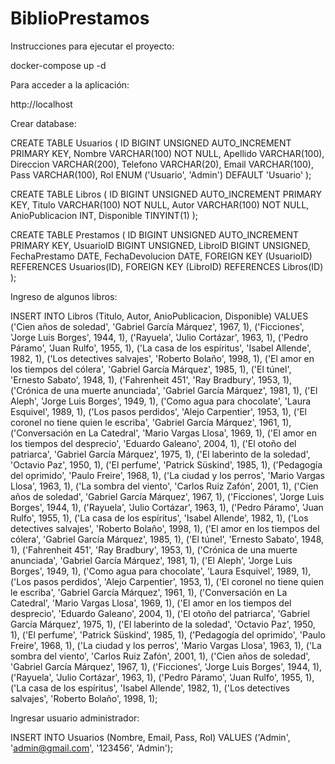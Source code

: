 # BiblioPrestamos

Instrucciones para ejecutar el proyecto:

docker-compose up -d

Para acceder a la aplicación:

http://localhost

Crear database:

CREATE TABLE Usuarios (
ID BIGINT UNSIGNED AUTO_INCREMENT PRIMARY KEY,
Nombre VARCHAR(100) NOT NULL,
Apellido VARCHAR(100),
Direccion VARCHAR(200),
Telefono VARCHAR(20),
Email VARCHAR(100),
Pass VARCHAR(100),
Rol ENUM ('Usuario', 'Admin') DEFAULT 'Usuario'
);

CREATE TABLE Libros (
ID BIGINT UNSIGNED AUTO_INCREMENT PRIMARY KEY,
Titulo VARCHAR(100) NOT NULL,
Autor VARCHAR(100) NOT NULL,
AnioPublicacion INT,
Disponible TINYINT(1)
);

CREATE TABLE Prestamos (
ID BIGINT UNSIGNED AUTO_INCREMENT PRIMARY KEY,
UsuarioID BIGINT UNSIGNED,
LibroID BIGINT UNSIGNED,
FechaPrestamo DATE,
FechaDevolucion DATE,
FOREIGN KEY (UsuarioID) REFERENCES Usuarios(ID),
FOREIGN KEY (LibroID) REFERENCES Libros(ID)
);

Ingreso de algunos libros:

INSERT INTO Libros (Titulo, Autor, AnioPublicacion, Disponible) VALUES
('Cien años de soledad', 'Gabriel García Márquez', 1967, 1),
('Ficciones', 'Jorge Luis Borges', 1944, 1),
('Rayuela', 'Julio Cortázar', 1963, 1),
('Pedro Páramo', 'Juan Rulfo', 1955, 1),
('La casa de los espíritus', 'Isabel Allende', 1982, 1),
('Los detectives salvajes', 'Roberto Bolaño', 1998, 1),
('El amor en los tiempos del cólera', 'Gabriel García Márquez', 1985, 1),
('El túnel', 'Ernesto Sabato', 1948, 1),
('Fahrenheit 451', 'Ray Bradbury', 1953, 1),
('Crónica de una muerte anunciada', 'Gabriel García Márquez', 1981, 1),
('El Aleph', 'Jorge Luis Borges', 1949, 1),
('Como agua para chocolate', 'Laura Esquivel', 1989, 1),
('Los pasos perdidos', 'Alejo Carpentier', 1953, 1),
('El coronel no tiene quien le escriba', 'Gabriel García Márquez', 1961, 1),
('Conversación en La Catedral', 'Mario Vargas Llosa', 1969, 1),
('El amor en los tiempos del desprecio', 'Eduardo Galeano', 2004, 1),
('El otoño del patriarca', 'Gabriel García Márquez', 1975, 1),
('El laberinto de la soledad', 'Octavio Paz', 1950, 1),
('El perfume', 'Patrick Süskind', 1985, 1),
('Pedagogía del oprimido', 'Paulo Freire', 1968, 1),
('La ciudad y los perros', 'Mario Vargas Llosa', 1963, 1),
('La sombra del viento', 'Carlos Ruiz Zafón', 2001, 1),
('Cien años de soledad', 'Gabriel García Márquez', 1967, 1),
('Ficciones', 'Jorge Luis Borges', 1944, 1),
('Rayuela', 'Julio Cortázar', 1963, 1),
('Pedro Páramo', 'Juan Rulfo', 1955, 1),
('La casa de los espíritus', 'Isabel Allende', 1982, 1),
('Los detectives salvajes', 'Roberto Bolaño', 1998, 1),
('El amor en los tiempos del cólera', 'Gabriel García Márquez', 1985, 1),
('El túnel', 'Ernesto Sabato', 1948, 1),
('Fahrenheit 451', 'Ray Bradbury', 1953, 1),
('Crónica de una muerte anunciada', 'Gabriel García Márquez', 1981, 1),
('El Aleph', 'Jorge Luis Borges', 1949, 1),
('Como agua para chocolate', 'Laura Esquivel', 1989, 1),
('Los pasos perdidos', 'Alejo Carpentier', 1953, 1),
('El coronel no tiene quien le escriba', 'Gabriel García Márquez', 1961, 1),
('Conversación en La Catedral', 'Mario Vargas Llosa', 1969, 1),
('El amor en los tiempos del desprecio', 'Eduardo Galeano', 2004, 1),
('El otoño del patriarca', 'Gabriel García Márquez', 1975, 1),
('El laberinto de la soledad', 'Octavio Paz', 1950, 1),
('El perfume', 'Patrick Süskind', 1985, 1),
('Pedagogía del oprimido', 'Paulo Freire', 1968, 1),
('La ciudad y los perros', 'Mario Vargas Llosa', 1963, 1),
('La sombra del viento', 'Carlos Ruiz Zafón', 2001, 1),
('Cien años de soledad', 'Gabriel García Márquez', 1967, 1),
('Ficciones', 'Jorge Luis Borges', 1944, 1),
('Rayuela', 'Julio Cortázar', 1963, 1),
('Pedro Páramo', 'Juan Rulfo', 1955, 1),
('La casa de los espíritus', 'Isabel Allende', 1982, 1),
('Los detectives salvajes', 'Roberto Bolaño', 1998, 1);

Ingresar usuario administrador:

INSERT INTO Usuarios (Nombre, Email, Pass, Rol) VALUES ('Admin', 'admin@gmail.com', '123456', 'Admin');
